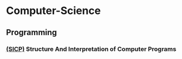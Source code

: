 # Computer-Science

## Programming 
### [(SICP)](https://github.com/gokhangokcen1/Computer-Science/tree/main/Structure-and-Interpretation-of-Computer-Programs) Structure And Interpretation of Computer Programs 
